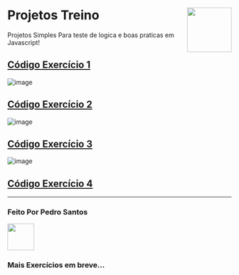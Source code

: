<h1>Projetos Treino <img src="https://cdn.jsdelivr.net/gh/devicons/devicon/icons/javascript/javascript-original.svg"align="right" height="100em"></h1>


Projetos Simples Para teste de logica e boas praticas em Javascript!


## <a href="Projetos/Exercicio1/01.html">Código Exercício 1</a>
![image](https://user-images.githubusercontent.com/66256107/98394402-739fa880-2039-11eb-84d4-bc97edf3db38.png)


## <a href="Projetos/Exercicio2">Código Exercício 2</a>
![image](https://user-images.githubusercontent.com/66256107/98394652-d5f8a900-2039-11eb-9f31-0b5aae3fb94b.png)


## <a href="Projetos/Exercicio3/03.html">Código Exercício 3</a>
![image](https://user-images.githubusercontent.com/66256107/98394802-0b04fb80-203a-11eb-94a6-0c2c3476b585.png)


## <a href="Projetos/Projetos/Exercicio4/04.js">Código Exercício 4</a>
 
 
  <hr>
  
 ### Feito Por Pedro Santos
 <a href="https://github.com/pedrh77">
    <img width="60px" src="https://avatars.githubusercontent.com/u/66256107?v=4">
  </a>
  
### Mais Exercícios em breve...
